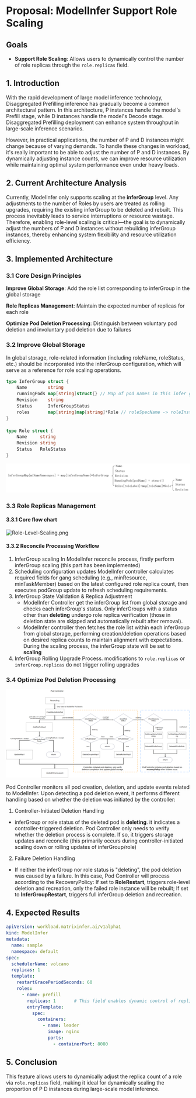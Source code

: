 # Proposal: ModelInfer Support Role Scaling

## Goals

- **Support Role Scaling**: Allows users to dynamically control the number of role replicas through the `role.replicas` field.

## 1. Introduction

With the rapid development of large model inference technology, Disaggregated Prefilling inference has gradually become a common architectural pattern. 
In this architecture, P instances handle the model's Prefill stage, while D instances handle the model's Decode stage. Disaggregated Prefilling deployment can enhance system throughput in large-scale inference scenarios. 

However, in practical applications, the number of P and D instances might change because of varying demands. To handle these changes in workload, it's really important to be able to adjust the number of P and D instances.
By dynamically adjusting instance counts, we can improve resource utilization while maintaining optimal system performance even under heavy loads.

## 2. Current Architecture Analysis

Currently, ModelInfer only supports scaling at the **inferGroup** level. Any adjustments to the number of Roles by users are treated as rolling upgrades, requiring the existing 
inferGroup to be deleted and rebuilt. This process inevitably leads to service interruptions or resource wastage. Therefore, enabling role-level scaling is critical—the goal is 
to dynamically adjust the numbers of P and D instances without rebuilding inferGroup instances, thereby enhancing system flexibility and resource utilization efficiency.

## 3. Implemented Architecture

### 3.1 Core Design Principles

**Improve Global Storage**: Add the role list corresponding to inferGroup in the global storage

**Role Replicas Management**: Maintain the expected number of replicas for each role  

**Optimize Pod Deletion Processing**: Distinguish between voluntary pod deletion and involuntary pod deletion due to failures

### 3.2 Improve Global Storage

In global storage, role-related information (including roleName, roleStatus, etc.) should be incorporated into the inferGroup configuration, which will serve as a reference for role scaling operations.

```go
type InferGroup struct {
    Name        string
    runningPods map[string]struct{} // Map of pod names in this infer group
    Revision    string
    Status      InferGroupStatus
    roles       map[string]map[string]*Role // roleSpecName -> roleInstanceName -> *Role, like prefill -> prefill0 -> *Role
}

type Role struct {
    Name     string
    Revision string
    Status   RoleStatus
}
```

![global-storage.png](images/global-storage.png)

### 3.3 Role Replicas Management

#### 3.3.1 Core flow chart

![Role-Level-Scaling.png](images/Role-Level-Scaling.png)

#### 3.3.2 Reconcile Processing Workflow

1. InferGroup scaling
   In ModelInfer reconcile process, firstly perform inferGroup scaling (this part has been implemented)
2. Scheduling configuration updates
   ModelInfer controller calculates required fields for gang scheduling (e.g., minResource, minTaskMember) based on the latest configured role replica count, then executes podGroup update to refresh scheduling requirements.
3. InferGroup State Validation & Replica Adjustment
   - ModelInfer Controller get the inferGroup list from global storage and checks each inferGroup's status. Only inferGroups with a status other than **deleting** undergo role replica verification (those in deletion state are skipped and automatically rebuilt after removal).
   - ModelInfer controller then fetches the role list within each inferGroup from global storage, performing creation/deletion operations based on desired replica counts to maintain alignment with expectations. During the scaling process, the inferGroup state will be set to **scaling**
4. InferGroup Rolling Upgrade Process.
   modifications to `role.replicas` or `inferGroup.replicas` do not trigger rolling upgrades

### 3.4 Optimize Pod Deletion Processing

![podcontroller.png](images/podcontroller.png)

Pod Controller monitors all pod creation, deletion, and update events related to ModelInfer. Upon detecting a pod deletion event, it performs different handling based on whether the deletion was initiated by the controller:

1. Controller-Initiated Deletion Handling

- inferGroup or role status of the deleted pod is **deleting**. it indicates a controller-triggered deletion. Pod Controller only needs to verify whether the deletion process is complete. 
  If so, it triggers storage updates and reconcile (this primarily occurs during controller-initiated scaling down or rolling updates of inferGroup/role)

2. Failure Deletion Handling

- If neither the inferGroup nor role status is "deleting", the pod deletion was caused by a failure. In this case, Pod Controller will process according to the RecoveryPolicy:
  If set to **RoleRestart**, triggers role-level deletion and recreation, only the failed role instance will be rebuilt; If set to **InferGroupRestart**, triggers full inferGroup deletion and recreation.

## 4. Expected Results

```yaml
apiVersion: workload.matrixinfer.ai/v1alpha1
kind: ModelInfer
metadata:
  name: sample
  namespace: default
spec:
  schedulerName: volcano
  replicas: 1 
  template:
    restartGracePeriodSeconds: 60
    roles:
      - name: prefill
        replicas: 1       # This field enables dynamic control of replica counts for each role.
        entryTemplate:
          spec:
            containers:
              - name: leader
                image: nginx
                ports:
                  - containerPort: 8080
```

## 5. Conclusion

This feature allows users to dynamically adjust the replica count of a role via `role.replicas` field, making it ideal for dynamically scaling the proportion of P D instances during large-scale model inference.